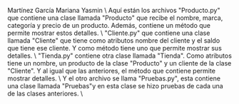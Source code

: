 Martínez García Mariana Yasmin \\
Aquí están los archivos "Producto.py" que contiene una clase llamada "Producto" que recibe el nombre, marca, categoría y precio de un producto. Además, contiene un método que permite mostrar estos detalles. \\
"Cliente.py" que contiene una clase llamada "Cliente" que tiene como atributos nombre del cliente y el saldo que tiene ese cliente. Y como método tiene uno que permite mostrar sus detalles. \\
"Tienda.py" contiene otra clase llamada "Tienda". Como atributos tiene un nombre, un producto de la clase "Producto" y un cliente de la clase "Cliente". Y al igual que las anteriores, el método que contiene permite mostrar detalles. \\
Y el otro archivo se llama "Pruebas.py", esta contiene una clase llamada "Pruebas"y en esta clase se hizo pruebas de cada una de las clases anteriores. \\

